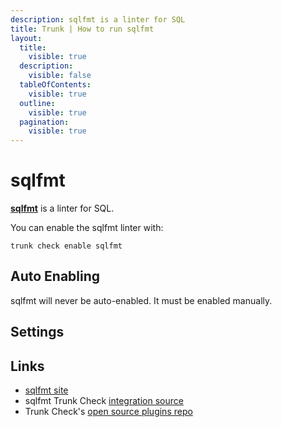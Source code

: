 ```yaml
---
description: sqlfmt is a linter for SQL
title: Trunk | How to run sqlfmt
layout:
  title:
    visible: true
  description:
    visible: false
  tableOfContents:
    visible: true
  outline:
    visible: true
  pagination:
    visible: true
---
```


# sqlfmt

[**sqlfmt**](https://github.com/tconbeer/sqlfmt#readme) is a linter for SQL.

You can enable the sqlfmt linter with:

```shell
trunk check enable sqlfmt
```

## Auto Enabling

sqlfmt will never be auto-enabled. It must be enabled manually.

## Settings





## Links

- [sqlfmt site](https://github.com/tconbeer/sqlfmt#readme)
- sqlfmt Trunk Check [integration source](https://github.com/trunk-io/plugins/tree/main/linters/sqlfmt)
- Trunk Check's [open source plugins repo](https://github.com/trunk-io/plugins/tree/main)
